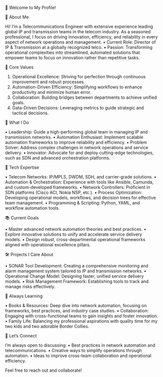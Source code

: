 👋 Welcome to My Profile!

📌 About Me

Hi! I’m a Telecommunications Engineer with extensive experience leading global IP and transmission teams in the telecom industry. As a seasoned professional, I focus on driving innovation, efficiency, and reliability in every aspect of network operations and management.
• Current Role: Director of IP & Transmission at a globally recognized telco.
• Passion: Transforming operational complexities into streamlined, automated solutions that empower teams to focus on innovation rather than repetitive tasks.

🌟 Core Values

1. Operational Excellence: Striving for perfection through continuous improvement and robust processes.
2. Automation-Driven Efficiency: Simplifying workflows to enhance productivity and minimize human error.
3. Collaboration: Building bridges between departments to achieve unified goals.
4. Data-Driven Decisions: Leveraging metrics to guide strategic and tactical decisions.
   
🚀 What I Do

• Leadership: Guide a high-performing global team in managing IP and transmission networks.
• Automation Enthusiast: Implement scalable automation frameworks to improve reliability and efficiency.
• Problem Solver: Address complex challenges in network operations and service delivery.
• Innovator: Advocate for and deploy cutting-edge technologies, such as SDN and advanced orchestration platforms.

🔧 Tech Expertise

• Telecom Networks: IP/MPLS, DWDM, SDH, and carrier-grade solutions.
• Automation & Orchestration: Experience with tools like Ansible, Camunda, and custom-developed frameworks.
• Network Controllers: Proficient in SDN platforms (Cisco ACI, Nokia NSP, etc.).
• Process Optimization: Developing operational models, workflows, and decision trees for effective team management.
• Programming & Scripting: Python, YAML, and workflow automation tools.

📚 Current Goals

• Master advanced network automation theories and best practices.
• Explore innovative solutions to unify and accelerate service delivery models.
• Design robust, cross-departmental operational frameworks aligned with operational excellence pillars.

🛠️ Projects I Care About

• SONAR Tool Development: Creating a comprehensive monitoring and alarm management system tailored to IP and transmission networks.
• Operational Change Model: Designing faster, unified service delivery models.
• Risk Management Framework: Establishing tools to track and manage risks effectively.

🌱 Always Learning

• Books & Resources: Deep dive into network automation, focusing on frameworks, best practices, and industry case studies.
• Collaboration: Engaging with cross-functional teams to gain insights and foster innovation.
• Family Life: Balancing my professional aspirations with quality time for my two kids and two adorable Border Collies.

🤝 Let’s Connect

I’m always open to discussing:
• Best practices in network automation and telecommunications.
• Creative ways to simplify operations through automation.
• Ideas to improve cross-team collaboration and operational efficiency.

Feel free to reach out and collaborate!
